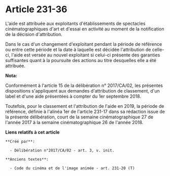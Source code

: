 # Article 231-36

L'aide est attribuée aux exploitants d'établissements de spectacles cinématographiques d'art et d'essai en activité au moment
de la notification de la décision d'attribution.

Dans le cas d'un changement d'exploitant pendant la période de référence ou entre cette période et la date à laquelle est
décidée l'attribution de celle-ci, l'aide est versée au nouvel exploitant si celui-ci présente des garanties suffisantes
quant à la poursuite des actions au titre desquelles elle a été attribuée.

**Nota:**

Conformément à l'article 15 de la délibération n° 2017/CA/02, les présentes dispositions s'appliquent aux demandes
d'attribution de classement, d'un label et d'une aide présentées à compter du 1er septembre 2018.

Toutefois, pour le classement et l'attribution de l'aide en 2019, la période de référence, définie à l'alinéa 1er de
l'article 231-17 dans sa rédaction issue de la présente délibération, court de la semaine cinématographique 27 de l'année
2017 à la semaine cinématographique 26 de l'année 2018.

**Liens relatifs à cet article**

	**Créé par**:

	  - Délibération n°2017/CA/02 - art. 3, v. init.

	**Anciens textes**:

	  - Code du cinéma et de l'image animée - art. 231-20 (T)
